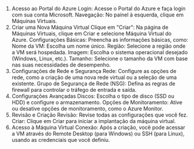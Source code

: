 1. Acesso ao Portal do Azure
Login: Acesse o Portal do Azure e faça login com sua conta Microsoft.
Navegação: No painel à esquerda, clique em Máquinas Virtuais.
2. Criar uma Nova Máquina Virtual
Clique em "Criar": Na página de Máquinas Virtuais, clique em Criar e selecione Máquina Virtual do Azure.
Configurações Básicas: Preencha as informações básicas, como:
Nome da VM: Escolha um nome único.
Região: Selecione a região onde a VM será hospedada.
Imagem: Escolha o sistema operacional desejado (Windows, Linux, etc.).
Tamanho: Selecione o tamanho da VM com base nas suas necessidades de desempenho.
3. Configurações de Rede e Segurança
Rede: Configure as opções de rede, como a criação de uma nova rede virtual ou a seleção de uma existente.
Grupo de Segurança de Rede (NSG): Defina as regras de firewall para controlar o tráfego de entrada e saída.
4. Configurações Avançadas
Discos: Escolha o tipo de disco (SSD ou HDD) e configure o armazenamento.
Opções de Monitoramento: Ative ou desative opções de monitoramento, como o Azure Monitor.
5. Revisão e Criação
Revisão: Revise todas as configurações que você fez.
Criar: Clique em Criar para iniciar a implantação da máquina virtual.
6. Acesso à Máquina Virtual
Conexão: Após a criação, você pode acessar a VM através do Remote Desktop (para Windows) ou SSH (para Linux), usando as credenciais que você definiu.
